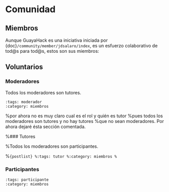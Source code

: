 
# Comunidad

## Miembros

Aunque GuayaHack es una iniciativa iniciada por {doc}`/community/member/jdsalaro/index`, es un esfuerzo colaborativo de tod@s para tod@s, estos son sus miembros:

## Voluntarios

### Moderadores

Todos los moderadores son tutores.

```{postlist}
:tags: moderador
:category: miembros
```

%por ahora no es muy claro cual es el rol y quién es tutor
%pues todos los moderadores son tutores y no hay tutores
%que no sean moderadores. Por ahora dejaré ésta sección comentada.

%### Tutores

%Todos los moderadores son participantes.

%```{postlist}
%:tags: tutor
%:category: miembros
%```

### Participantes

```{postlist}
:tags: participante
:category: miembros
```
